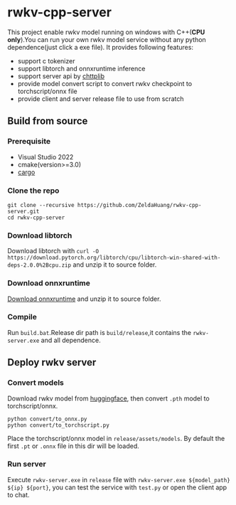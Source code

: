 
# rwkv-cpp-server
This project enable rwkv model running on windows with C++(**CPU only**).You can run your own rwkv model service without any python dependence(just click a exe file). It provides following features:
- support c tokenizer
- support libtorch and onnxruntime inference
- support server api by [chttplib](https://github.com/yhirose/cpp-httplib)
- provide model convert script to convert rwkv checkpoint to torchscript/onnx file
- provide client and server release file to use from scratch
## Build from source
### Prerequisite
- Visual Studio 2022
- cmake(version>=3.0)
- [cargo](https://doc.rust-lang.org/cargo/getting-started/installation.html)
### Clone the repo
```
git clone --recursive https://github.com/ZeldaHuang/rwkv-cpp-server.git
cd rwkv-cpp-server
```
### Download libtorch
Download libtorch with `curl -O https://download.pytorch.org/libtorch/cpu/libtorch-win-shared-with-deps-2.0.0%2Bcpu.zip` and unzip it to source folder.
### Download onnxruntime
[Download onnxruntime](https://github.com/microsoft/onnxruntime/releases/download/v1.14.1/Microsoft.ML.OnnxRuntime.DirectML.1.14.1.zip) and unzip it to source folder.
### Compile
Run `build.bat`.Release dir path is `build/release`,it contains the `rwkv-server.exe` and all dependence.

## Deploy rwkv server

### Convert models
Download rwkv model from [huggingface](https://huggingface.co/BlinkDL), then convert `.pth` model to torchscript/onnx.
```
python convert/to_onnx.py
python convert/to_torchscript.py
```
Place the torchscript/onnx model in `release/assets/models`. By default the first `.pt` or `.onnx` file in this dir will be loaded.
### Run server
Execute `rwkv-server.exe` in `release` file with `rwkv-server.exe ${model_path} ${ip} ${port}`, you can test the service with `test.py` or open the client app to chat.
